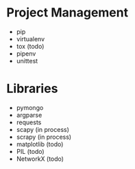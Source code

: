 # Project Management
- pip
- virtualenv
- tox (todo)
- pipenv
- unittest

# Libraries
- pymongo
- argparse
- requests
- scapy (in process)
- scrapy (in process)
- matplotlib (todo)
- PIL (todo)
- NetworkX (todo)
